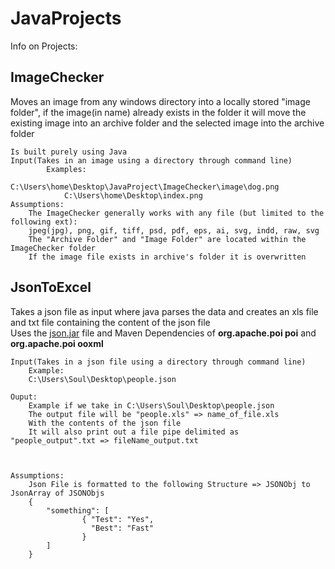 # JavaProjects  

Info on Projects:
## ImageChecker
Moves an image from any windows directory into a locally stored "image folder", if the image(in name) already exists in the folder it will move the existing image into an archive folder and the selected image into the archive folder

	Is built purely using Java  
	Input(Takes in an image using a directory through command line)  
			Examples: 
				C:\Users\home\Desktop\JavaProject\ImageChecker\image\dog.png
				C:\Users\home\Desktop\index.png
	Assumptions:
		The ImageChecker generally works with any file (but limited to the following ext):
		jpeg(jpg), png, gif, tiff, psd, pdf, eps, ai, svg, indd, raw, svg  
		The "Archive Folder" and "Image Folder" are located within the ImageChecker folder  
		If the image file exists in archive's folder it is overwritten  

								
## JsonToExcel  
Takes a json file as input where java parses the data and creates an xls file and txt file containing the content of the json file  
Uses the [json.jar](https://repo1.maven.org/maven2/org/json/json/20200518/json-20200518.jar/) file and Maven Dependencies of **org.apache.poi poi** and **org.apache.poi ooxml**


	Input(Takes in a json file using a directory through command line)
		Example: 
		C:\Users\Soul\Desktop\people.json

	Ouput:
		Example if we take in C:\Users\Soul\Desktop\people.json
		The output file will be "people.xls" => name_of_file.xls
		With the contents of the json file
		It will also print out a file pipe delimited as "people_output".txt => fileName_output.txt


			
	Assumptions:
		Json File is formatted to the following Structure => JSONObj to JsonArray of JSONObjs
		{
			"something": [	
					{ "Test": "Yes",
					  "Best": "Fast"
					}
			]
		}


				

